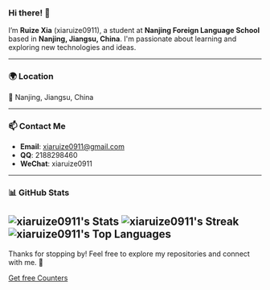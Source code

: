 ### Hi there! 👋

I’m **Ruize Xia** (xiaruize0911), a student at **Nanjing Foreign Language School** based in **Nanjing, Jiangsu, China**. I'm passionate about learning and exploring new technologies and ideas.

---

### 🌍 Location
📍 Nanjing, Jiangsu, China

---

### 📫 Contact Me
- **Email**: [xiaruize0911@gmail.com](mailto:xiaruize0911@gmail.com)
- **QQ**: 2188298460
- **WeChat**: xiaruize0911

---

### 📊 GitHub Stats
![xiaruize0911's Stats](https://github-readme-stats.vercel.app/api?username=xiaruize0911&theme=vue&show_icons=true&hide_border=false&count_private=true)
![xiaruize0911's Streak](https://github-readme-streak-stats.herokuapp.com/?user=xiaruize0911&theme=vue&hide_border=false)
![xiaruize0911's Top Languages](https://github-readme-stats.vercel.app/api/top-langs/?username=xiaruize0911&theme=vue&show_icons=true&hide_border=false&layout=compact)
---

Thanks for stopping by! Feel free to explore my repositories and connect with me. 🚀

 <a href='https://www.free-counters.org/'>Get free Counters</a> <script type='text/javascript' src='https://www.freevisitorcounters.com/auth.php?id=e015fe8ee2c1842b07210e1e852ebb4271c3bb71'></script>
<script type="text/javascript" src="https://www.freevisitorcounters.com/en/home/counter/1376206/t/2"></script>
